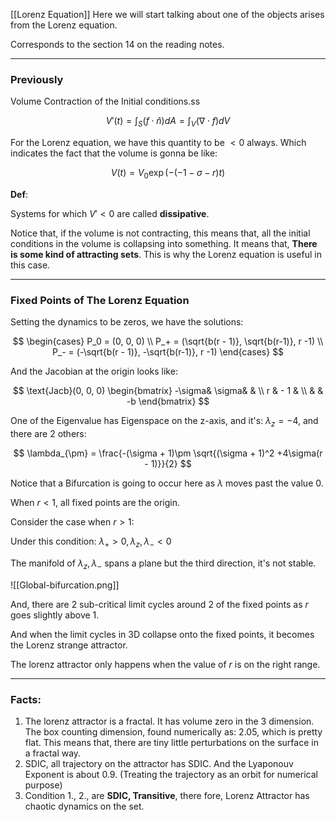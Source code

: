 [[Lorenz Equation]]
Here we will start talking about one of the objects arises from the Lorenz equation. 

Corresponds to the section 14 on the reading notes. 

---
### Previously

Volume Contraction of the Initial conditions.ss 

$$
V'(t) = \int_{S}^{} (f\cdot \widehat{n})dA = \int_{V}^{} (\nabla \cdot f)dV \tag{1}
$$

For the Lorenz equation, we have this quantity to be $<0$ always. Which indicates the fact that the volume is gonna be like: 

$$
V(t) = V_0\exp(-(-1-\sigma -r)t)
$$

**Def**: 

Systems for which $V' < 0$ are called **dissipative**. 

Notice that, if the volume is not contracting, this means that, all the initial conditions in the volume is collapsing into something. It means that, **There is some kind of attracting sets**. This is why the Lorenz equation is useful in this case.  

---
### **Fixed Points of The Lorenz Equation**

Setting the dynamics to be zeros, we have the solutions: 

$$
\begin{cases}
    P_0 = (0, 0, 0) 
    \\
    P_+ = (\sqrt{b(r - 1)}, \sqrt{b(r-1)}, r -1) 
    \\
    P_- = (-\sqrt{b(r - 1)}, -\sqrt{b(r-1)}, r -1) 
\end{cases}
$$

And the Jacobian at the origin looks like: 

$$
\text{Jacb}(0, 0, 0)
\begin{bmatrix}
-\sigma& \sigma& & \\
r & - 1 & 
 \\
& & -b
\end{bmatrix}
$$

One of the Eigenvalue has Eigenspace on the z-axis, and it's: $\lambda_z = -4$, and there are 2 others: 

$$
\lambda_{\pm} = \frac{-(\sigma + 1)\pm \sqrt{(\sigma + 1)^2 +4\sigma(r - 1)}}{2}
$$

Notice that a Bifurcation is going to occur here as $\lambda$ moves past the value $0$. 

When $r < 1$, all fixed points are the origin. 

Consider the case when $r > 1$: 

Under this condition: $\lambda_+ > 0, \lambda_z, \lambda_- < 0$

The manifold of $\lambda_z, \lambda_-$ spans a plane but the third direction, it's not stable. 

![[Global-bifurcation.png]]

And, there are 2 sub-critical limit cycles around 2 of the fixed points as $r$ goes slightly above $1$. 

And when the limit cycles in 3D collapse onto the fixed points, it becomes the Lorenz strange attractor. 

The lorenz attractor only happens when the value of $r$ is on the right range. 

---
### **Facts**: 
1. The lorenz attractor is a fractal. It has volume zero in the 3 dimension. The box counting dimension, found numerically as: $2.05$, which is pretty flat. This means that, there are tiny little perturbations on the surface in a fractal way. 
2. SDIC, all trajectory on the attractor has SDIC. And the Lyaponouv Exponent is about $0.9$. (Treating the trajectory as an orbit for numerical purpose)
3. Condition 1., 2., are **SDIC, Transitive**, there fore, Lorenz Attractor has chaotic dynamics on the set. 